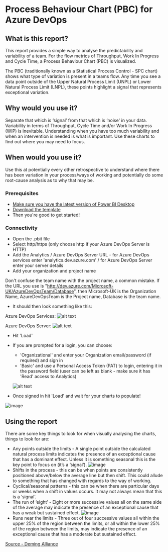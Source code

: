 # Process Behaviour Chart (PBC) for Azure DevOps

## What is this report? 
This report provides a simple way to analyse the predictability and variability of a team. For the flow metrics of Throughput, Work In Progress and Cycle Time, a Process Behaviour Chart (PBC) is visualized.

The PBC (traditionally known as a Statistical Process Control - SPC chart) shows what type of variation is present in a teams flow. Any time you see a data point outside of the Upper Natural Process Limit (UNPL) or Lower Natural Process Limit (LNPL), these points highlight a signal that represents exceptional variation.

## Why would you use it? 
Separate that which is ‘signal’ from that which is ‘noise' in your data. Variability in terms of Throughput, Cycle Time and/or Work In Progress (WIP) is inevitable. Understanding when you have too much variability and when an intervention is needed is what is important. Use these charts to find out where you may need to focus. 

## When would you use it?
Use this at potentially every other retrospective to understand where there has been variation in your process/ways of working and potentially do some root-cause analysis as to why that may be.

### Prerequisites
* [Make sure you have the latest version of Power BI Desktop](https://aka.ms/pbiSingleInstaller)
* [Download the template](https://github.com/nbrown02/ADO-Process-Behaviour-Chart/raw/main/Process%20Behaviour%20Chart.pbit)
* Then you're good to get started!

### Connectivity
* Open the .pbit file
* Select http/https (only choose http if your Azure DevOps Server is HTTP)
* Add the Analytics / Azure DevOps Server URL - for Azure DevOps services enter 'analytics.dev.azure.com' / for Azure DevOps Server enter your server details
* Add your organization and project name

Don't confuse the team name with the project name, a common mistake. If the URL you use is "http://dev.azure.com/Microsoft-UK/AzureDevOpsTeam/Database", then Microsoft-UK is the Organization Name, AzureDevOpsTeam is the Project name, Database is the team name.

* It should then look something like this:

Azure DevOps Services:
![alt text](https://raw.githubusercontent.com/nbrown02/FlowViz/main/Screenshots/AzDO%20Services%20Login.png)


Azure DevOps Server:
![alt text](https://raw.githubusercontent.com/nbrown02/FlowViz/main/Screenshots/AzDO%20Server%20Login.png)

* Hit 'Load' 
* If you are prompted for a login, you can choose:
  - 'Organizational' and enter your Organization email/password (if required) and sign in
  - 'Basic' and use a Personal Access Token (PAT) to login, entering it in the password field (user can be left as blank - make sure it has 'Read' access to Analytics)

  ![alt text](https://docs.microsoft.com/en-us/azure/devops/report/powerbi/media/authentication-7.png?view=azure-devops)

* Once signed in hit 'Load' and wait for your charts to populate!

![image](https://github.com/nbrown02/ADO-Process-Behaviour-Chart/assets/29369962/c281cdac-e719-4022-b267-0c4f3a50d569)

## Using the report
There are some key things to look for when visually analysing the charts, things to look for are:

- Any points outside the limits - A single point outside the calculated natural process limits indicates the presence of an exceptional cause that has a dominant effect. Unless it is something seasonal this is the key point to focus on (it’s a ‘signal’).
![image](https://github.com/nbrown02/ADO-Process-Behaviour-Chart/assets/29369962/9e622b1d-c3c1-4dda-99d9-2d2f59da0814)
- Shifts in the process - this can be when points are consistently positioned above/below the average line but then shift. This could allude to something that has changed with regards to the way of working.
- Cyclical/seasonal patterns - this can be when there are particular days or weeks when a shift in values occurs. It may not always mean that this is a ‘signal’.
- The run of ‘eight’ - Eight or more successive values all on the same side of the average may indicate the presence of an exceptional cause that has a weak but sustained effect.
![image](https://github.com/nbrown02/ADO-Process-Behaviour-Chart/assets/29369962/14197c28-fc8b-49eb-83b9-2acf13ec9bdb)
- Runs near the limits - Three out of four successive values all within the upper 25% of the region between the limits, or all within the lower 25% of the region between the limits, may indicate the presence of an exceptional cause that has a moderate but sustained effect.
  
[Source - Deming Alliance](https://demingalliance.org/resources/articles/process-behaviour-charts-an-introduction)
